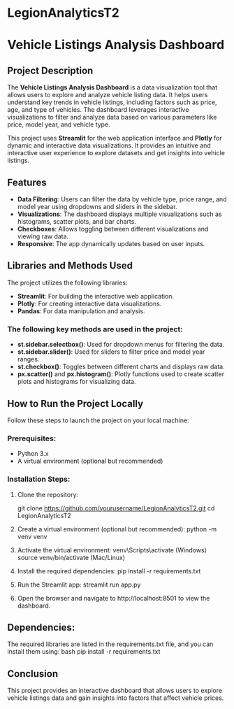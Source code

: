 # LegionAnalyticsT2

# Vehicle Listings Analysis Dashboard

## Project Description

The **Vehicle Listings Analysis Dashboard** is a data visualization tool that allows users to explore and analyze vehicle listing data. It helps users understand key trends in vehicle listings, including factors such as price, age, and type of vehicles. The dashboard leverages interactive visualizations to filter and analyze data based on various parameters like price, model year, and vehicle type.

This project uses **Streamlit** for the web application interface and **Plotly** for dynamic and interactive data visualizations. It provides an intuitive and interactive user experience to explore datasets and get insights into vehicle listings.

## Features
- **Data Filtering**: Users can filter the data by vehicle type, price range, and model year using dropdowns and sliders in the sidebar.
- **Visualizations**: The dashboard displays multiple visualizations such as histograms, scatter plots, and bar charts.
- **Checkboxes**: Allows toggling between different visualizations and viewing raw data.
- **Responsive**: The app dynamically updates based on user inputs.

## Libraries and Methods Used
The project utilizes the following libraries:
- **Streamlit**: For building the interactive web application.
- **Plotly**: For creating interactive data visualizations.
- **Pandas**: For data manipulation and analysis.

### The following key methods are used in the project:
- **st.sidebar.selectbox()**: Used for dropdown menus for filtering the data.
- **st.sidebar.slider()**: Used for sliders to filter price and model year ranges.
- **st.checkbox()**: Toggles between different charts and displays raw data.
- **px.scatter()** and **px.histogram()**: Plotly functions used to create scatter plots and histograms for visualizing data.

## How to Run the Project Locally

Follow these steps to launch the project on your local machine:

### Prerequisites:
- Python 3.x
- A virtual environment (optional but recommended)

### Installation Steps:

1. Clone the repository:

   git clone https://github.com/yourusername/LegionAnalyticsT2.git
   cd LegionAnalyticsT2

2. Create a virtual environment (optional but recommended):
    python -m venv venv
3. Activate the virtual environment:
    venv\Scripts\activate (Windows)
    source venv/bin/activate (Mac/Linux)
4. Install the required dependencies:
    pip install -r requirements.txt
5. Run the Streamlit app:
    streamlit run app.py
6. Open the browser and navigate to http://localhost:8501 to view the dashboard.


## Dependencies:
The required libraries are listed in the requirements.txt file, and you can install them using: bash pip install -r requirements.txt

## Conclusion
This project provides an interactive dashboard that allows users to explore vehicle listings data and gain insights into factors that affect vehicle prices. 

